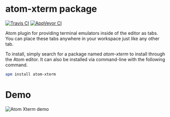 # atom-xterm package

[![Travis CI](https://img.shields.io/travis/amejia1/atom-xterm/master.svg)](https://travis-ci.org/amejia1/atom-xterm)
[![AppVeyor CI](https://img.shields.io/appveyor/ci/amejia1/atom-xterm/master.svg)](https://ci.appveyor.com/project/amejia1/atom-xterm)

Atom plugin for providing terminal emulators inside of the editor as tabs.
You can place these tabs anywhere in your workspace just like any other tab.

To install, simply search for a package named *atom-xterm* to install through
the Atom editor. It can also be installed via command-line with the following
command.

```bash
apm install atom-xterm
```

# Demo
![Atom Xterm demo](https://github.com/amejia1/atom-xterm/raw/master/atom-xterm-demo.gif)
